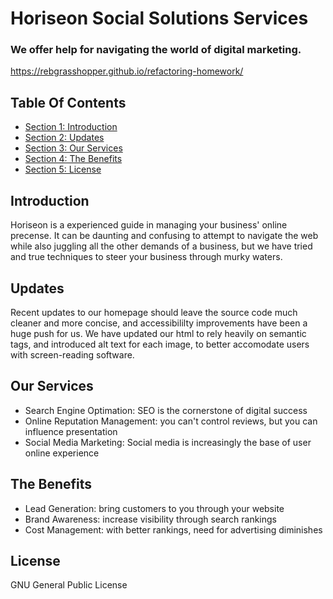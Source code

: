 # Horiseon Social Solutions Services #

### We offer help for navigating the world of digital marketing. ###
https://rebgrasshopper.github.io/refactoring-homework/

## Table Of Contents ##

- [Section 1: Introduction](#introduction)
- [Section 2: Updates](#updates)
- [Section 3: Our Services](#our-services)
- [Section 4: The Benefits](#the-benefits)
- [Section 5: License](#license)

## Introduction

Horiseon is a experienced guide in managing your business' online precense. It can be daunting and confusing to attempt to navigate the web while also juggling all the other demands of a business, but we have tried and true techniques to steer your business through murky waters.

## Updates ##

Recent updates to our homepage should leave the source code much cleaner and more concise, and accessibililty improvements have been a huge push for us. We have updated our html to rely heavily on semantic tags, and introduced alt text for each image, to better accomodate users with screen-reading software.

## Our Services ##

- Search Engine Optimation: SEO is the cornerstone of digital success
- Online Reputation Management: you can't control reviews, but you can influence presentation
- Social Media Marketing: Social media is increasingly the base of user online experience

## The Benefits ##

- Lead Generation: bring customers to you through your website
- Brand Awareness: increase visibility through search rankings
- Cost Management: with better rankings, need for advertising diminishes


## License ##

GNU General Public License